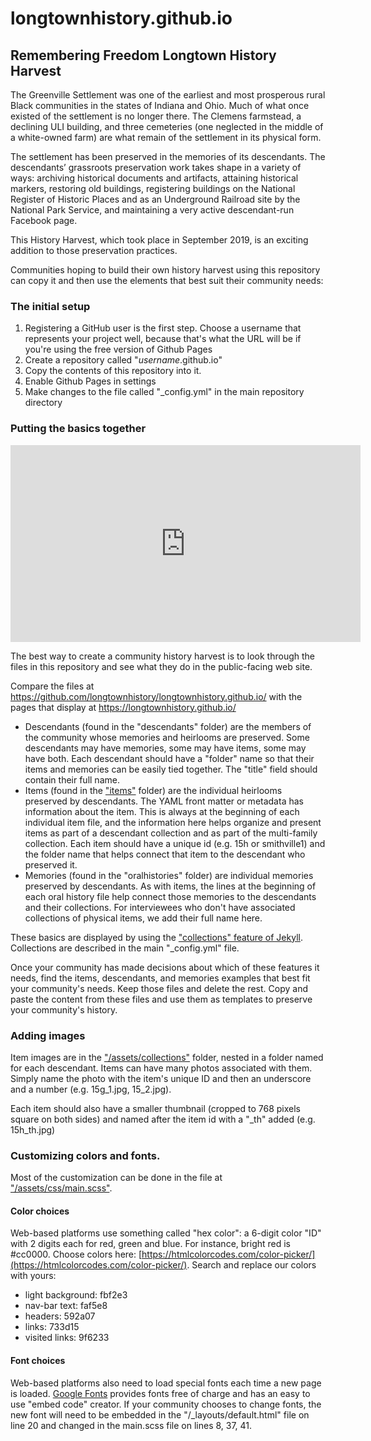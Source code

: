# longtownhistory.github.io
## Remembering Freedom Longtown History Harvest

The Greenville Settlement was one of the earliest and most prosperous rural Black communities in the states of Indiana and Ohio. Much of what once existed of the settlement is no longer there. The Clemens farmstead, a declining ULI building, and three cemeteries (one neglected in the middle of a white-owned farm) are what remain of the settlement in its physical form.

The settlement has been preserved in the memories of its descendants. The descendants’ grassroots preservation work takes shape in a variety of ways: archiving historical documents and artifacts, attaining historical markers, restoring old buildings, registering buildings on the National Register of Historic Places and as an Underground Railroad site by the National Park Service, and maintaining a very active descendant-run Facebook page.

This History Harvest, which took place in September 2019, is an exciting addition to those preservation practices.

Communities hoping to build their own history harvest using this repository can copy it and then use the elements that best suit their community needs:

### The initial setup

1. Registering a GitHub user is the first step. Choose a username that represents your project well, because that's what the URL will be if you're using the free version of Github Pages
2. Create a repository called "*username*.github.io"
3. Copy the contents of this repository into it.
4. Enable Github Pages in settings
5. Make changes to the file called "_config.yml" in the main repository directory

### Putting the basics together

<iframe width="560" height="315" src="https://www.youtube.com/embed/LM-w5wZvtJo" frameborder="0" allow="accelerometer; autoplay; encrypted-media; gyroscope; picture-in-picture" allowfullscreen></iframe>

The best way to create a community history harvest is to look through the files in this repository and see what they do in the public-facing web site.

Compare the files at https://github.com/longtownhistory/longtownhistory.github.io/ with the pages that display at https://longtownhistory.github.io/

- Descendants (found in the "descendants" folder) are the members of the community whose memories and heirlooms are preserved. Some descendants may have memories, some may have items, some may have both. Each descendant should have a "folder" name so that their items and memories can be easily tied together. The "title" field should contain their full name.
- Items (found in the ["items"](https://github.com/longtownhistory/longtownhistory.github.io/tree/master/_items) folder) are the individual heirlooms preserved by descendants. The YAML front matter or metadata has information about the item. This is always at the beginning of each individual item file, and the information here helps organize and present items as part of a descendant collection and as part of the multi-family collection. Each item should have a unique id (e.g. 15h or smithville1) and the folder name that helps connect that item to the descendant who preserved it.
- Memories (found in the "oralhistories" folder) are individual memories preserved by descendants. As with items, the lines at the beginning of each oral history file help connect those memories to the descendants and their collections. For interviewees who don't have associated collections of physical items, we add their full name here.

These basics are displayed by using the ["collections" feature of Jekyll](https://jekyllrb.com/docs/step-by-step/09-collections/). Collections are described in the main "_config.yml" file.

Once your community has made decisions about which of these features it needs, find the items, descendants, and memories examples that best fit your community's needs. Keep those files and delete the rest. Copy and paste the content from these files and use them as templates to preserve your community's history.

### Adding images

Item images are in the ["/assets/collections"](https://github.com/longtownhistory/longtownhistory.github.io/tree/master/assets/collections) folder, nested in a folder named for each descendant. Items can have many photos associated with them. Simply name the photo with the item's unique ID and then an underscore and a number (e.g. 15g_1.jpg, 15_2.jpg).

Each item should also have a smaller thumbnail (cropped to 768 pixels square on both sides) and named after the item id with a "_th" added (e.g. 15h_th.jpg)

### Customizing colors and fonts.

Most of the customization can be done in the file at ["/assets/css/main.scss"](https://github.com/longtownhistory/longtownhistory.github.io/blob/master/assets/css/main.scss).

#### Color choices

Web-based platforms use something called "hex color": a 6-digit color "ID" with 2 digits each for red, green and blue. For instance, bright red is #cc0000. Choose colors here: [https://htmlcolorcodes.com/color-picker/](https://htmlcolorcodes.com/color-picker/). Search and replace our colors with yours:

- light background: fbf2e3
- nav-bar text: faf5e8
- headers: 592a07
- links: 733d15
- visited links: 9f6233

#### Font choices

Web-based platforms also need to load special fonts each time a new page is loaded. [Google Fonts](fonts.google.com) provides fonts free of charge and has an easy to use "embed code" creator. If your community chooses to change fonts, the new font will need to be embedded in the "/_layouts/default.html" file on line 20 and changed in the main.scss file on lines 8, 37, 41.
